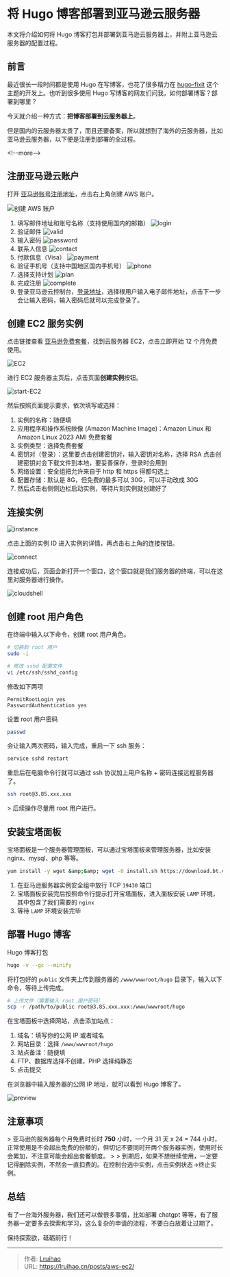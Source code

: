 # 将 Hugo 博客部署到亚马逊云服务器


本文将介绍如何将 Hugo 博客打包并部署到亚马逊云服务器上，并附上亚马逊云服务器的配置过程。

## 前言

最近很长一段时间都是使用 Hugo 在写博客，也花了很多精力在 [hugo-fixit](https://github.com/hugo-fixit/FixIt) 这个主题的开发上。也听到很多使用 Hugo 写博客的网友们问我，如何部署博客？部署到哪里？

今天就介绍一种方式：**把博客部署到云服务器上**。

但是国内的云服务器太贵了，而且还要备案，所以就想到了海外的云服务器，比如亚马逊云服务器，以下便是注册到部署的全过程。

&lt;!--more--&gt;

## 注册亚马逊云账户

打开 [亚马逊账号注册地址](https://aws.amazon.com/cn/free/?sc_channel=seo&amp;sc_campaign=blog0805)，点击右上角创建 AWS 账户。

![创建 AWS 账户](images/23_1693042834.png)

1. 填写邮件地址和账号名称（支持使用国内的邮箱）
   ![login](images/23_1693043425.png)
2. 验证邮件
   ![valid](images/23_1693043626.png)
3. 输入密码
   ![password](images/23_1693043910.png)
4. 联系人信息
   ![contact](images/23_1693044220.png)
5. 付款信息（Visa）
   ![payment](images/23_1693044537.png)
6. 验证手机号（支持中国地区国内手机号）
   ![phone](images/23_1693044806.png)
7. 选择支持计划
   ![plan](images/23_1693045029.png)
8. 完成注册
   ![complete](images/23_1693045100.png)
9. 登录亚马逊云控制台，[登录地址](https://console.aws.amazon.com/console/home)，选择根用户输入电子邮件地址，点击下一步会让输入密码，输入密码后就可以完成登录了。

## 创建 EC2 服务实例

点击链接查看 [亚马逊免费套餐](https://aws.amazon.com/cn/free/?sc_channel=seo&amp;sc_campaign=blog0805)，找到云服务器 EC2，点击立即开始 12 个月免费使用。

![EC2](images/23_1693045572.png)

进行 EC2 服务器主页后，点击页面**创建实例**按钮。

![start-EC2](images/23_1693045780.png)

然后按照页面提示要求，依次填写或选择：

1. 实例的名称：随便填
2. 应用程序和操作系统映像 (Amazon Machine Image)：Amazon Linux 和 Amazon Linux 2023 AMI 免费套餐
3. 实例类型：选择免费套餐
4. 密钥对（登录）：这里要点击创建密钥对，输入密钥对名称，选择 RSA 点击创建密钥对会下载文件到本地，要妥善保存，登录时会用到
5. 网络设置：安全组把允许来自于 http 和 https 得都勾选上
6. 配置存储：默认是 8G，但免费的最多可以 30G，可以手动改成 30G
7. 然后点击右侧侧边栏启动实例，等待片刻实例就创建好了

## 连接实例

![instance](images/23_1693046630.png)

点击上面的实例 ID 进入实例的详情，再点击右上角的连接按钮。

![connect](images/23_1693046822.png)

连接成功后，页面会新打开一个窗口，这个窗口就是我们服务器的终端，可以在这里对服务器进行操作。

![cloudshell](images/23_1693046970.png)

## 创建 root 用户角色

在终端中输入以下命令，创建 root 用户角色。

```bash
# 切换到 root 用户
sudo -i

# 修改 sshd 配置文件
vi /etc/ssh/sshd_config
```

修改如下两项

```text
PermitRootLogin yes
PasswordAuthentication yes
```

设置 root 用户密码

```bash
passwd
```

会让输入两次密码，输入完成，重启一下 ssh 服务：

```bash
service sshd restart
```

重启后在电脑命令行就可以通过 ssh 协议加上用户名称 &#43; 密码连接远程服务器了。

```bash
ssh root@3.85.xxx.xxx
```

&gt; 后续操作尽量用 root 用户进行。

## 安装宝塔面板

宝塔面板是一个服务器管理面板，可以通过宝塔面板来管理服务器，比如安装 nginx、mysql、php 等等。

```bash
yum install -y wget &amp;&amp; wget -O install.sh https://download.bt.cn/install/install_6.0.sh &amp;&amp; sh install.sh ed8484bec
```

1. 在亚马逊服务器实例安全组中放行 TCP `19430` 端口
2. 宝塔面板安装完后按照命令行提示打开宝塔面板，进入面板安装 `LAMP` 环境，其中包含了我们需要的 `nginx`
3. 等待 `LAMP` 环境安装完毕

## 部署 Hugo 博客

Hugo 博客打包

```bash
hugo -v --gc --minify
```

将打包好的 `public` 文件夹上传到服务器的 `/www/wwwroot/hugo` 目录下，输入以下命令，等待上传完成。

```bash
# 上传文件（需要输入 root 用户密码）
scp -r /path/to/public root@3.85.xxx.xxx:/www/wwwroot/hugo
```

在宝塔面板中选择网站，点击添加站点：

1. 域名：填写你的公网 IP 或者域名
2. 网站目录：选择 `/www/wwwroot/hugo`
3. 站点备注：随便填
4. FTP、数据库选择不创建，PHP 选择纯静态
5. 点击提交

在浏览器中输入服务器的公网 IP 地址，就可以看到 Hugo 博客了。

![preview](images/23_1693050865.png)

## 注意事项

&gt; 亚马逊的服务器每个月免费时长时 **750** 小时，一个月 31 天 x 24 = 744 小时，正常使用是不会超出免费的份额的，但切记不要同时开两个服务器实例，使用时长会累加，不注意可能会超出套餐额度。
&gt;
&gt; 到期后，如果不想继续使用，一定要记得删除实例，不然会一直扣费的。在控制台选中实例，点击实例状态-&gt;终止实例。

## 总结

有了一台海外服务器，我们还可以做很多事情，比如部署 chatgpt 等等，有了服务器一定要多去探索和学习，这么复杂的申请的流程，不要白白放着让过期了。

保持探索欲，砥砺前行！


---

> 作者: [Lruihao](https://github.com/Lruihao)  
> URL: https://lruihao.cn/posts/aws-ec2/  

